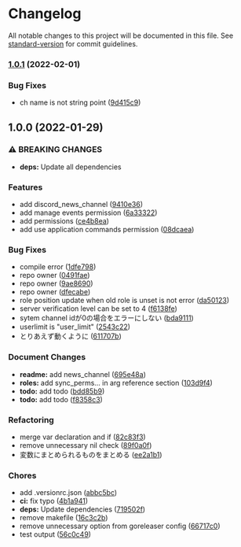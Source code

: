 # Changelog

All notable changes to this project will be documented in this file. See [standard-version](https://github.com/conventional-changelog/standard-version) for commit guidelines.

### [1.0.1](https://github.com/Lucky3028/terraform-provider-discord/compare/v1.0.0...v1.0.1) (2022-02-01)


### Bug Fixes

* ch name is not string point ([9d415c9](https://github.com/Lucky3028/terraform-provider-discord/commit/9d415c96d308776d9f7b2bcd54f460022df57250))

## 1.0.0 (2022-01-29)


### ⚠ BREAKING CHANGES

* **deps:** Update all dependencies

### Features

* add discord_news_channel ([9410e36](https://github.com/Lucky3028/terraform-provider-discord/commit/9410e3607b0227355e32b3e86257b11ecd6d2771))
* add manage events permission ([6a33322](https://github.com/Lucky3028/terraform-provider-discord/commit/6a33322a6c02eb94eb59a6a7fe79e12d5570df46))
* add permissions ([ce4b8ea](https://github.com/Lucky3028/terraform-provider-discord/commit/ce4b8eae5e8d77168d217e89394603c096b72326))
* add use application commands permission ([08dcaea](https://github.com/Lucky3028/terraform-provider-discord/commit/08dcaea08e2eea134192ce87e992a54973ea6a87))


### Bug Fixes

* compile error ([1dfe798](https://github.com/Lucky3028/terraform-provider-discord/commit/1dfe79863a2e691332f2f0be2d566c972fbfb5e8))
* repo owner ([0491fae](https://github.com/Lucky3028/terraform-provider-discord/commit/0491faece9dc550394ddd4e8b51dd460d11cb949))
* repo owner ([9ae8690](https://github.com/Lucky3028/terraform-provider-discord/commit/9ae86906912e2a1a8d7ef27cf16a81700c04d8eb))
* repo owner ([dfecabe](https://github.com/Lucky3028/terraform-provider-discord/commit/dfecabeb328c0d3003e364220f0d2e14358e8ed4))
* role position update when old role is unset is not error ([da50123](https://github.com/Lucky3028/terraform-provider-discord/commit/da50123cab19fd3a8e3742d97dbdc67d5d555348))
* server verification level can be set to 4 ([f6138fe](https://github.com/Lucky3028/terraform-provider-discord/commit/f6138fec689790ab5d2f6fc2e4f1c097f76e330a))
* sytem channel idが0の場合をエラーにしない ([bda9111](https://github.com/Lucky3028/terraform-provider-discord/commit/bda91113efc8eac5e6855d8396934f3feb98a70e))
* userlimit is "user_limit" ([2543c22](https://github.com/Lucky3028/terraform-provider-discord/commit/2543c227a0a6d3a41f2256df4977cfb3d7d0ea5d))
* とりあえず動くように ([611707b](https://github.com/Lucky3028/terraform-provider-discord/commit/611707b2387108fc52475bb70fd771a0b63bf575))


### Document Changes

* **readme:** add news_channel ([695e48a](https://github.com/Lucky3028/terraform-provider-discord/commit/695e48a2ad6a50ff7702fcac6ae59a46ee93ea12))
* **roles:** add sync_perms... in arg reference section ([103d9f4](https://github.com/Lucky3028/terraform-provider-discord/commit/103d9f4c4c4233e4d9f523351bc6eb6db73c164c))
* **todo:** add todo ([bdd85b9](https://github.com/Lucky3028/terraform-provider-discord/commit/bdd85b90fd63b808e5f3f12b5eb78d73cb3bc257))
* **todo:** add todo ([f8358c3](https://github.com/Lucky3028/terraform-provider-discord/commit/f8358c35a4b08c1d67a1d671174050a8188a75d2))


### Refactoring

* merge var declaration and if ([82c83f3](https://github.com/Lucky3028/terraform-provider-discord/commit/82c83f33652e37ab5ee6cfcf114f49040daed043))
* remove unnecessary nil check ([89f0a0f](https://github.com/Lucky3028/terraform-provider-discord/commit/89f0a0f61220a21c88975df7b8d4918a19c8445e))
* 変数にまとめられるものをまとめる ([ee2a1b1](https://github.com/Lucky3028/terraform-provider-discord/commit/ee2a1b1da40f113b14e137595ebad4868855b31f))


### Chores

* add .versionrc.json ([abbc5bc](https://github.com/Lucky3028/terraform-provider-discord/commit/abbc5bc305d3cda38ec8aa8eb22a24495b8c035c))
* **ci:** fix typo ([4b1a941](https://github.com/Lucky3028/terraform-provider-discord/commit/4b1a9416cd84d8a69bb74a48b8593dbf19add353))
* **deps:** Update dependencies ([719502f](https://github.com/Lucky3028/terraform-provider-discord/commit/719502f4d0c09b465cdd9873e15fb42b6f143a3b))
* remove makefile ([16c3c2b](https://github.com/Lucky3028/terraform-provider-discord/commit/16c3c2b53a776e61430494bffd6dfb9bcc3e9dd9))
* remove unnecessary option from goreleaser config ([66717c0](https://github.com/Lucky3028/terraform-provider-discord/commit/66717c02a5a29bcf7ad45a252a1cafbada1b9998))
* test output ([56c0c49](https://github.com/Lucky3028/terraform-provider-discord/commit/56c0c4948009c1b67243d299730925017a430373))
